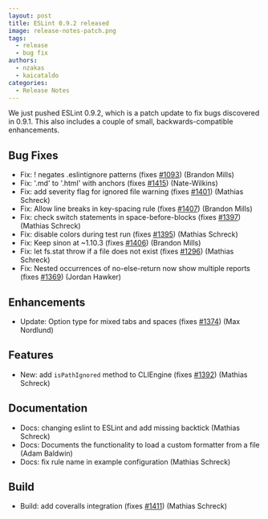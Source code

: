 ```yaml
---
layout: post
title: ESLint 0.9.2 released
image: release-notes-patch.png
tags:
  - release
  - bug fix
authors:
  - nzakas
  - kaicataldo
categories:
  - Release Notes
---
```


We just pushed ESLint 0.9.2, which is a patch update to fix bugs discovered in 0.9.1. This also includes a couple of small, backwards-compatible enhancements.

## Bug Fixes

* Fix: ! negates .eslintignore patterns (fixes [#1093](https://github.com/eslint/eslint/issues/1093)) (Brandon Mills)
* Fix: '.md' to '.html' with anchors (fixes [#1415](https://github.com/eslint/eslint/issues/1415)) (Nate-Wilkins)
* Fix: add severity flag for ignored file warning (fixes [#1401](https://github.com/eslint/eslint/issues/1401)) (Mathias Schreck)
* Fix: Allow line breaks in key-spacing rule (fixes [#1407](https://github.com/eslint/eslint/issues/1407)) (Brandon Mills)
* Fix: check switch statements in space-before-blocks (fixes [#1397](https://github.com/eslint/eslint/issues/1397)) (Mathias Schreck)
* Fix: disable colors during test run (fixes [#1395](https://github.com/eslint/eslint/issues/1395)) (Mathias Schreck)
* Fix: Keep sinon at ~1.10.3 (fixes [#1406](https://github.com/eslint/eslint/issues/1406)) (Brandon Mills)
* Fix: let fs.stat throw if a file does not exist (fixes [#1296](https://github.com/eslint/eslint/issues/1296)) (Mathias Schreck)
* Fix: Nested occurrences of no-else-return now show multiple reports (fixes [#1369](https://github.com/eslint/eslint/issues/1369)) (Jordan Hawker)

## Enhancements

* Update: Option type for mixed tabs and spaces (fixes [#1374](https://github.com/eslint/eslint/issues/1374)) (Max Nordlund)

## Features

* New: add `isPathIgnored` method to CLIEngine (fixes [#1392](https://github.com/eslint/eslint/issues/1392)) (Mathias Schreck)

## Documentation

* Docs: changing eslint to ESLint and add missing backtick (Mathias Schreck)
* Docs: Documents the functionality to load a custom formatter from a file (Adam Baldwin)
* Docs: fix rule name in example configuration (Mathias Schreck)

## Build

* Build: add coveralls integration (fixes [#1411](https://github.com/eslint/eslint/issues/1411)) (Mathias Schreck)
